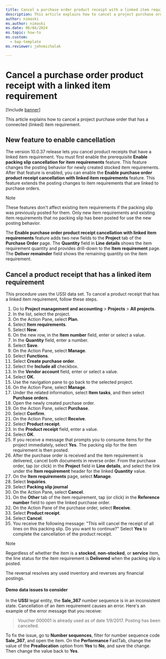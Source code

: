 ```yaml
---
title: Cancel a purchase order product receipt with a linked item requirement
description: This article explains how to cancel a project purchase order that has a linked item requirement.
author: nimaski
ms.author: nimaski
ms.date: 06/04/2024
ms.topic: how-to
ms.custom: 
  - bap-template
ms.reviewer: johnmichalak

---
```


# Cancel a purchase order product receipt with a linked item requirement

[!include [banner](../../includes/banner.md)]

This article explains how to cancel a project purchase order that has a connected (linked) item requirement.

## New feature to enable cancellation

The version 10.0.37 release lets you cancel product receipts that have a linked item requirement. You must first enable the prerequisite **Enable packing slip cancellation for item requirements** feature. This feature changes the posting behavior for newly created stocked item requirements. After that feature is enabled, you can enable the **Enable purchase order product receipt cancellation with linked item requirements** feature. This feature extends the posting changes to item requirements that are linked to purchase orders.

> [!NOTE]
> These features don't affect existing item requirements if the packing slip was previously posted for them. Only new item requirements and existing item requirements that no packing slip has been posted for use the new posting behavior.

The **Enable purchase order product receipt cancellation with linked item requirements** feature adds two new fields to the **Project** tab of the **Purchase Order** page. The **Quantity** field in **Line details** shows the item requirement quantity and provides drill-down to the **Item requirement** page. The **Deliver remainder** field shows the remaining quantity on the item requirement.

## Cancel a product receipt that has a linked item requirement

This procedure uses the USSI data set. To cancel a product receipt that has a linked item requirement, follow these steps.

1. Go to **Project management and accounting** \> **Projects** \> **All projects**.
1. In the list, select the project.
1. On the Action Pane, select **Plan**.
1. Select **Item requirements**.
1. Select **New**.
1. On the new row, in the **Item number** field, enter or select a value.
1. In the **Quantity** field, enter a number.
1. Select **Save**.
1. On the Action Pane, select **Manage**.
1. Select **Functions**.
1. Select **Create purchase order**.
1. Select the **Include all** checkbox.
1. In the **Vendor account** field, enter or select a value.
1. Select **OK**.
1. Use the navigation pane to go back to the selected project.
1. On the Action Pane, select **Manage**.
1. Under the related information, select **Item tasks**, and then select **Purchase orders**.
1. Open the newly created purchase order.
1. On the Action Pane, select **Purchase**.
1. Select **Confirm**.
1. On the Action Pane, select **Receive**.
1. Select **Product receipt**.
1. In the **Product receipt** field, enter a value.
1. Select **OK**.
1. If you receive a message that prompts you to consume items for the project immediately, select **Yes**. The packing slip for the item requirement is then posted.
1. After the purchase order is received and the item requirement is delivered, cancel both documents in reverse order. From the purchase order, tap (or click) in the **Project** field in **Line details**, and select the link under the **Item requirement** header for the linked **Quantity** value.
1. On the **Item requirements** page, select **Manage**.
1. Select **Inquiries**.
1. Select **Packing slip journal**
1. On the Action Pane, select **Cancel**.
1. On the **Other** tab of the item requirement, tap (or click) in the **Reference number** field to open the linked purchase order.
1. On the Action Pane of the purchase order, select **Receive**.
1. Select **Product receipt**.
1. Select **Cancel**.
1. You receive the following message: "This will cancel the receipt of all lines on this packing slip. Do you want to continue?" Select **Yes** to complete the cancellation of the product receipt.

> [!NOTE]
> Regardless of whether the item is a **stocked**, **non-stocked**, or **service** item, the line status for the item requirement is **Delivered** when the packing slip is posted.

The reversal resolves any used inventory and reverses any financial postings.

#### Demo data issues to consider

In the **USSI** legal entity, the **Sale\_367** number sequence is in an inconsistent state. Cancellation of an item requirement causes an error. Here's an example of the error message that you receive:

> Voucher 000001 is already used as of date 1/9/2017. Posting has been cancelled.

To fix the issue, go to **Number sequences**, filter for number sequence code **Sale\_367**, and open the item. On the **Performance** FastTab, change the value of the **Preallocation** option from **Yes** to **No**, and save the change. Then change the value back to **Yes**.
